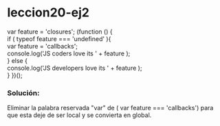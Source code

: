 # leccion20-ej2
var feature = 'closures'; 
(function () {     
	if ( typeof feature === 'undefined' ){         
		var feature = 'callbacks';         
		console.log('JS coders love its ' + feature );     
	} else {         
		console.log('JS developers love its ' + feature );     
	} 
})();

### Solución:
Eliminar la palabra reservada "var" de ( var feature === 'callbacks') para que esta deje de ser local y se convierta 
en global.
